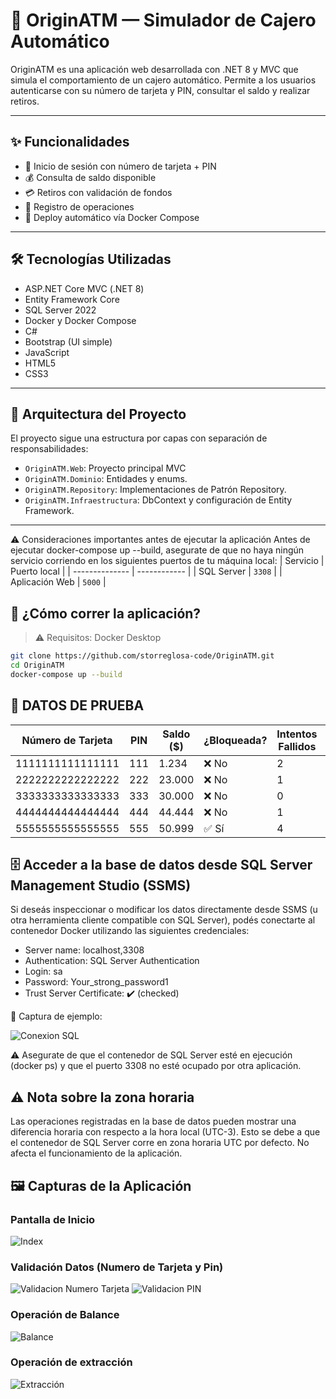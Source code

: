# 🏧 OriginATM — Simulador de Cajero Automático

OriginATM es una aplicación web desarrollada con .NET 8 y MVC que simula el comportamiento de un cajero automático. Permite a los usuarios autenticarse con su número de tarjeta y PIN, consultar el saldo y realizar retiros.

---

## ✨ Funcionalidades

- 🔐 Inicio de sesión con número de tarjeta + PIN
- 💰 Consulta de saldo disponible
- 💳 Retiros con validación de fondos
- 🧾 Registro de operaciones
- 🐳 Deploy automático vía Docker Compose

---

## 🛠️ Tecnologías Utilizadas

- ASP.NET Core MVC (.NET 8)
- Entity Framework Core
- SQL Server 2022
- Docker y Docker Compose
- C#
- Bootstrap (UI simple)
- JavaScript
- HTML5
- CSS3

---

## 🧱 Arquitectura del Proyecto

El proyecto sigue una estructura por capas con separación de responsabilidades:

- `OriginATM.Web`: Proyecto principal MVC
- `OriginATM.Dominio`: Entidades y enums.
- `OriginATM.Repository`: Implementaciones de Patrón Repository.
- `OriginATM.Infraestructura`: DbContext y configuración de Entity Framework.

---
⚠️ Consideraciones importantes antes de ejecutar la aplicación
Antes de ejecutar docker-compose up --build, asegurate de que no haya ningún servicio corriendo en los siguientes puertos de tu máquina local:
| Servicio       | Puerto local | 
| -------------- | ------------ | 
| SQL Server     | `3308`       | 
| Aplicación Web | `5000`       | 


## 🚀 ¿Cómo correr la aplicación?

> ⚠️ Requisitos: Docker Desktop

```bash
git clone https://github.com/storreglosa-code/OriginATM.git
cd OriginATM
docker-compose up --build
```
## 📝 DATOS DE PRUEBA
| Número de Tarjeta | PIN | Saldo (\$) | ¿Bloqueada? | Intentos Fallidos | Vencimiento |
| ----------------- | --- | ---------- | ----------- | ----------------- | ----------- |
| 1111111111111111  | 111 | 1.234      | ❌ No       |     2             | Ago 2025    |
| 2222222222222222  | 222 | 23.000     | ❌ No       |     1             | Ago 2027    |
| 3333333333333333  | 333 | 30.000     | ❌ No       |     0             | Sep 2025    |
| 4444444444444444  | 444 | 44.444     | ❌ No       |     1             | Oct 2025    |
| 5555555555555555  | 555 | 50.999     | ✅ Sí       |     4             | Dic 2025    |

## 🗄️ Acceder a la base de datos desde SQL Server Management Studio (SSMS)
Si deseás inspeccionar o modificar los datos directamente desde SSMS (u otra herramienta cliente compatible con SQL Server), podés conectarte al contenedor Docker utilizando las siguientes credenciales:

- Server name: localhost,3308
- Authentication: SQL Server Authentication
- Login: sa
- Password: Your_strong_password1
- Trust Server Certificate: ✔️ (checked)

📸 Captura de ejemplo:

![Conexion SQL](CapturasApp/13_SQLConnection.png)

⚠️ Asegurate de que el contenedor de SQL Server esté en ejecución (docker ps) y que el puerto 3308 no esté ocupado por otra aplicación.


## ⚠️ Nota sobre la zona horaria
Las operaciones registradas en la base de datos pueden mostrar una diferencia horaria con respecto a la hora local (UTC-3). Esto se debe a que el contenedor de SQL Server corre en zona horaria UTC por defecto. No afecta el funcionamiento de la aplicación.


## 🖼️ Capturas de la Aplicación

### Pantalla de Inicio
![Index](CapturasApp/02_Index.png)


### Validación Datos (Numero de Tarjeta y Pin)
![Validacion Numero Tarjeta](CapturasApp/03_IngresarTarjeta.png)
![Validacion PIN](CapturasApp/04_IngresarPin.png)


### Operación de Balance
![Balance](CapturasApp/06_Balance.png)


### Operación de extracción
![Extracción](CapturasApp/08_ReporteRetiro.png)
